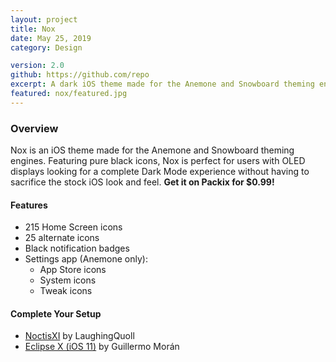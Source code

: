 ```yaml
---
layout: project
title: Nox
date: May 25, 2019
category: Design

version: 2.0
github: https://github.com/repo
excerpt: A dark iOS theme made for the Anemone and Snowboard theming engines, featuring over 300 icons.
featured: nox/featured.jpg
---
```


### Overview

Nox is an iOS theme made for the Anemone and Snowboard theming engines. Featuring pure black icons, Nox is perfect for users with OLED displays looking for a complete Dark Mode experience without having to sacrifice the stock iOS look and feel. **Get it on Packix for $0.99!**

#### Features
- 215 Home Screen icons
- 25 alternate icons
- Black notification badges
- Settings app (Anemone only):
	- App Store icons
	- System icons
	- Tweak icons

#### Complete Your Setup
- [NoctisXI](https://repo.packix.com/package/com.laughingquoll.noctisxi/) by LaughingQuoll
- [Eclipse X (iOS 11)](https://repo.packix.com/package/com.laughingquoll.noctisxi/) by Guillermo Morán